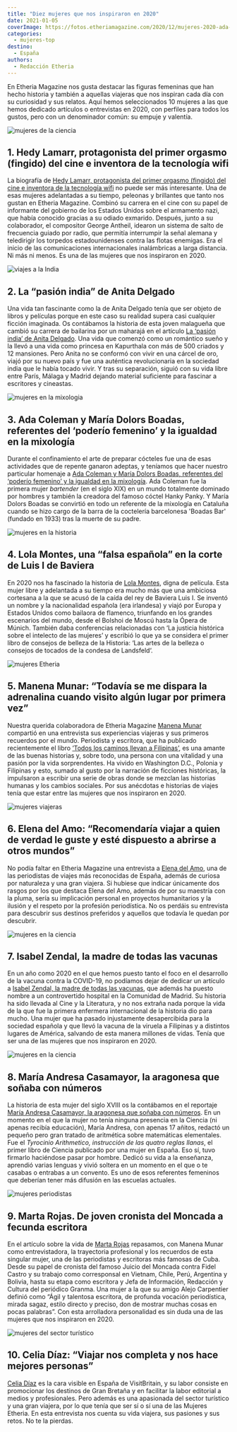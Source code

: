 ```yaml
---
title: "Diez mujeres que nos inspiraron en 2020"
date: 2021-01-05
coverImage: https://fotos.etheriamagazine.com/2020/12/mujeres-2020-ada-coleman.jpg
categories: 
  - mujeres-top
destino: 
  - España
authors: 
  - Redacción Etheria
---
```


En Etheria Magazine nos gusta destacar las figuras femeninas que han hecho historia y también a aquellas viajeras que nos inspiran cada día con su curiosidad y sus relatos. Aquí hemos seleccionados 10 mujeres a las que hemos dedicado artículos o entrevistas en 2020, con perfiles para todos los gustos, pero con un denominador común: su empuje y valentía.

![mujeres de la ciencia](https://fotos.etheriamagazine.com/2020/12/mujeres-2020-Hedy-Lamarr.jpg "Hedy Lamarr, inventora de la tecnología wifi. ©CC")

## 1\. Hedy Lamarr, protagonista del primer orgasmo (fingido) del cine e inventora de la tecnología wifi

La biografía de [Hedy Lamarr, protagonista del primer orgasmo (fingido) del cine e 
inventora de la tecnología 
wifi](https://etheriamagazine.com/2020/03/30/hedy-lamarr-extasis-inventora-wifi-modelo-actriz-espia-mujeres-etheria/) 
no puede ser más interesante. Una de esas mujeres adelantadas a su tiempo, peleonas y 
brillantes que tanto nos gustan en Etheria Magazine. Combinó su carrera en el cine con 
su papel de informante del gobierno de los Estados Unidos sobre el armamento nazi, que 
había conocido gracias a su odiado exmarido. Después, junto a su colaborador, el 
compositor George Antheil, idearon un sistema de salto de frecuencia guiado por radio, 
que permitía interrumpir la señal alemana y teledirigir los torpedos estadounidenses 
contra las flotas enemigas. Era el inicio de las comunicaciones internacionales 
inalámbricas a larga distancia. Ni más ni menos. Es una de las mujeres que nos 
inspiraron en 2020. 

![viajes a la India](https://fotos.etheriamagazine.com/2020/12/mujeres-2020-anita-delgado.jpg "Anita se casó por el rito sij, con un sari de color grosella. © Marcus Lewis")

## 2\. La “pasión india” de Anita Delgado

Una vida tan fascinante como la de Anita Delgado tenía que ser objeto de libros y 
películas porque en este caso su realidad supera casi cualquier ficción imaginada. Os 
contábamos la historia de esta joven malagueña que cambió su carrera de bailarina por un 
maharajá en el artículo [La ‘pasión india’ de Anita 
Delgado](https://etheriamagazine.com/2020/04/13/la-pasion-india-de-anita-delgado-libros-viajes/). 
Una vida que comenzó como un romántico sueño y la llevó a una vida como princesa en 
Kapurthala con más de 500 criados y 12 mansiones. Pero Anita no se conformó con vivir en 
una cárcel de oro, viajó por su nuevo país y fue una auténtica revolucionaria en la 
sociedad india que le había tocado vivir. Y tras su separación, siguió con su vida libre 
entre París, Málaga y Madrid dejando material suficiente para fascinar a escritores y 
cineastas. 

![mujeres en la mixologia](https://fotos.etheriamagazine.com/2020/12/mujeres-2020-ada-coleman.jpg "Ada Coleman y su cóctel Hanky Panky. © Pedro Grifol")

## 3\. Ada Coleman y María Dolors Boadas, referentes del ‘poderío femenino’ y la igualdad en la mixología

Durante el confinamiento el arte de preparar cócteles fue una de esas actividades que de 
repente ganaron adeptas, y teníamos que hacer nuestro particular homenaje a [Ada Coleman 
y María Dolors Boadas, referentes del ‘poderío femenino’ y la igualdad en la 
mixología](https://etheriamagazine.com/2020/05/12/mujeres-de-la-cocteleria-ada-coleman-y-maria-dolors-boadas/). 
Ada Coleman fue la primera mujer _bartender_ (en el siglo XIX) en un mundo totalmente 
dominado por hombres y también la creadora del famoso cóctel Hanky Panky. Y María Dolors 
Boadas se convirtió en todo un referente de la mixología en Cataluña cuando se hizo 
cargo de la barra de la coctelería barcelonesa 'Boadas Bar' (fundado en 1933) tras la 
muerte de su padre. 

![mujeres en la historia](https://fotos.etheriamagazine.com/2020/12/mujeres-2020-lola-montes.jpg "Lola Montes y Luis I de Baviera.")

## 4\. Lola Montes, una “falsa española” en la corte de Luis I de Baviera

En 2020 nos ha fascinado la historia de [Lola 
Montes](https://etheriamagazine.com/2020/02/04/historias-mujeres-lola-montes-una-falsa-espanola-en-la-corte-de-baviera/), 
digna de película. Esta mujer libre y adelantada a su tiempo era mucho más que una 
ambiciosa cortesana a la que se acusó de la caída del rey de Baviera Luis I. Se inventó 
un nombre y la nacionalidad española (era irlandesa) y viajó por Europa y Estados Unidos 
como bailaora de flamenco, triunfando en los grandes escenarios del mundo, desde el 
Bolshoi de Moscú hasta la Ópera de Múnich. También daba conferencias relacionadas con 
‘La justicia histórica sobre el intelecto de las mujeres’ y escribió lo que ya se 
considera el primer libro de consejos de belleza de la Historia: ‘Las artes de la 
belleza o consejos de tocados de la condesa de Landsfeld‘. 

![mujeres Etheria](https://fotos.etheriamagazine.com/2020/12/mujeres-2020-manena-munar.jpg "Momentos inolvidables en Sudáfrica. © Helena Rodríguez")

## 5\. Manena Munar: “Todavía se me dispara la adrenalina cuando visito algún lugar por primera vez”

Nuestra querida colaboradora de Etheria Magazine [Manena 
Munar](https://etheriamagazine.com/2020/05/05/mujeres-viajeras-etheria-manena-munar/) 
compartió en una entrevista sus experiencias viajeras y sus primeros recuerdos por el 
mundo. Periodista y escritora, que ha publicado recientemente el libro [‘Todos los 
caminos llevan a 
Filipinas’](https://etheriamagazine.com/2020/12/11/todos-los-caminos-llevan-a-filipinas-un-libro-de-mujeres-extraordinarias/), 
es una amante de las buenas historias y, sobre todo, una persona con una vitalidad y una 
pasión por la vida sorprendentes. Ha vivido en Washington D.C., Polonia y Filipinas y 
esto, sumado al gusto por la narración de ficciones históricas, la impulsaron a escribir 
una serie de obras donde se mezclan las historias humanas y los cambios sociales. Por 
sus anécdotas e historias de viajes tenía que estar entre las mujeres que nos inspiraron 
en 2020. 

![mujeres viajeras](https://fotos.etheriamagazine.com/2020/12/mujeres-2020-elena-del-amo.jpg "Viaje en tren en Sri Lanka. © Luis Davilla")

## 6\. Elena del Amo: “Recomendaría viajar a quien de verdad le guste y esté dispuesto a abrirse a otros mundos”

No podía faltar en Etheria Magazine una entrevista a [Elena del 
Amo](https://etheriamagazine.com/2020/04/25/mujer-etheria-elena-del-amo-periodista-viajes/), 
una de las periodistas de viajes más reconocidas de España, además de curiosa por 
naturaleza y una gran viajera. Si hubiese que indicar únicamente dos rasgos por los que 
destaca Elena del Amo, además de por su maestría con la pluma, sería su implicación 
personal en proyectos humanitarios y la ilusión y el respeto por la profesión 
periodística. No os perdáis su entrevista para descubrir sus destinos preferidos y 
aquellos que todavía le quedan por descubrir. 

![mujeres en la ciencia](https://fotos.etheriamagazine.com/2020/12/mujeres-2020-isabel-zendal.jpg "‘Vacunación brazo a brazo’, de Constant Desbordes. (Imagen de portada de ‘Isabel Zendal Gómez en los Archivos de Galicia’. © Scala Archives-Firenze")

## 7\. Isabel Zendal, la madre de todas las vacunas

En un año como 2020 en el que hemos puesto tanto el foco en el desarrollo de la vacuna 
contra la COVID-19, no podíamos dejar de dedicar un artículo a [Isabel Zendal, la madre 
de todas las 
vacunas](https://etheriamagazine.com/2020/09/21/isabel-zendal-mujer-olvidada-vacuna-viruela/), 
que además ha puesto nombre a un controvertido hospital en la Comunidad de Madrid. Su 
historia ha sido llevada al Cine y la Literatura, y no nos extraña nada porque la vida 
de la que fue la primera enfermera internacional de la historia dio para mucho. Una 
mujer que ha pasado injustamente desapercibida para la sociedad española y que llevó la 
vacuna de la viruela a Filipinas y a distintos lugares de América, salvando de esta 
manera millones de vidas. Tenía que ser una de las mujeres que nos inspiraron en 2020. 

![mujeres en la ciencia](https://fotos.etheriamagazine.com/2020/12/mujeres-2020-maria-andresa-casamayor.jpg "Fotograma del documental dedicado a María Andresa Casamayor. © Sintregua Comunicación")

## 8\. María Andresa Casamayor, la aragonesa que soñaba con números

La historia de esta mujer del siglo XVIII os la contábamos en el reportaje [María 
Andresa Casamayor, la aragonesa que soñaba con 
números](https://etheriamagazine.com/2020/12/21/maria-andresa-casamayor-primera-mujer-en-espana-libro-ciencia/). 
En un momento en el que la mujer no tenía ninguna presencia en la Ciencia (ni apenas 
recibía educación), María Andresa, con apenas 17 añitos, redactó un pequeño pero gran 
tratado de aritmética sobre matemáticas elementales. Fue el _Tyrocinio Arithmetico, 
instrucción de las quatro reglas llanas_, el primer libro de Ciencia publicado por una 
mujer en España. Eso sí, tuvo firmarlo haciéndose pasar por hombre. Dedicó su vida a la 
enseñanza, aprendió varias lenguas y vivió soltera en un momento en el que o te casabas 
o entrabas a un convento. Es uno de esos referentes femeninos que deberían tener más 
difusión en las escuelas actuales. 

![mujeres periodistas](https://fotos.etheriamagazine.com/2020/12/mujeres-2020-marta-rojas.jpg "Marta Rojas en su casa. © Manena Munar")

## 9\. Marta Rojas. De joven cronista del Moncada a fecunda escritora

En el artículo sobre la vida de [Marta 
Rojas](https://etheriamagazine.com/2020/01/13/marta-rojas-periodista-escritora-cubana-mujeres-inspiradoras/) 
repasamos, con Manena Munar como entrevistadora, la trayectoria profesional y los 
recuerdos de esta singular mujer, una de las periodistas y escritoras más famosas de 
Cuba. Desde su papel de cronista del famoso Juicio del Moncada contra Fidel Castro y su 
trabajo como corresponsal en Vietnam, Chile, Perú, Argentina y Bolivia, hasta su etapa 
como escritora y Jefa de Información, Redacción y Cultura del periódico Granma. Una 
mujer a la que su amigo Alejo Carpentier definió como “Ágil y talentosa escritora, de 
profunda vocación periodística, mirada sagaz, estilo directo y preciso, don de mostrar 
muchas cosas en pocas palabras”. Con esta arrolladora personalidad es sin duda una de 
las mujeres que nos inspiraron en 2020. 

![mujeres del sector turístico](https://fotos.etheriamagazine.com/2020/12/mujeres-2020-celia-diaz.jpg "Celia Díaz en el malecón de Cuba.")

## 10\. Celia Díaz: “Viajar nos completa y nos hace mejores personas”

[Celia 
Díaz](https://etheriamagazine.com/2020/02/11/mujeres-del-turismo-espana-celia-diaz-visit-britain/) 
es la cara visible en España de VisitBritain, y su labor consiste en promocionar los 
destinos de Gran Bretaña y en facilitar la labor editorial a medios y profesionales. 
Pero además es una apasionada del sector turístico y una gran viajera, por lo que tenía 
que ser sí o sí una de las Mujeres Etheria. En esta entrevista nos cuenta su vida 
viajera, sus pasiones y sus retos. No te la pierdas.
